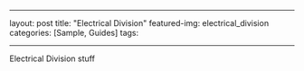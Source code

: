 
---
layout: post
title: "Electrical Division"
featured-img: electrical_division
categories: [Sample, Guides]
tags:

---


Electrical Division stuff
